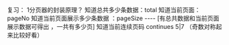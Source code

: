复习：
1分页器的封装原理？
知道总共多少条数据：total
知道当前页面：pageNo
知道当前页面展示多少条数据 ：pageSize ---- [有总共数据和当前页面展示数据可得出 ，一共有多少页]
知道当前连续页码 continues 5|7 （奇数对称起来比较好看）